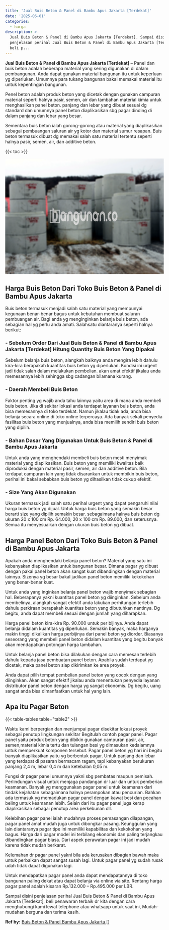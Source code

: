 ```yaml
---
title: 'Jual Buis Beton & Panel di Bambu Apus Jakarta [Terdekat]'
date: '2025-06-01'
categories:
  - harga
description: >-
  Jual Buis Beton & Panel di Bambu Apus Jakarta [Terdekat]. Sampai disini
  penjelasan perihal Jual Buis Beton & Panel di Bambu Apus Jakarta [Terdekat],
  beli p...
---
```


**Jual Buis Beton & Panel di Bambu Apus Jakarta \[Terdekat\]** – Panel dan buis beton adalah beberapa material yang sering digunakan di dalam pembangunan. Anda dapat gunakan material bangunan itu untuk keperluan yg diperlukan. Umumnya para tukang bangunan bakal memakai material itu untuk kepentingan bangunan.

Penel beton adalah produk beton yang dicetak dengan gunakan campuran material seperti halnya pasir, semen, air dan tambahan material kimia untuk menghasilkan panel beton. panjang dan lebar yang dibuat sesuai dg standard dan umumnya panel beton diaplikasikan sbg pagar dinding di dalam panjang dan lebar yang besar.

Sementara buis beton ialah gorong-gorong atau material yang diaplikasikan sebagai pembuangan saluran air yg kotor dan material sumur resapan. Buis beton termasuk dibuat dg memakai salah satu material tertentu seperti halnya pasir, semen, air, dan additive beton.

{{< toc >}}

![Jual Buis Beton & Panel di Bambu Apus Jakarta [Terdekat]](/images/jual-panel-buis-beton-murah-52.png)

## Harga Buis Beton Dari Toko Buis Beton & Panel di Bambu Apus Jakarta

Buis beton termasuk menjadi salah satu material yang mempunyai kegunaan benar-benar bagus untuk kebutuhan membuat saluran pembuangan air. Bagi anda yg menginginkan belanja buis beton, ada sebagian hal yg perlu anda amati. Salahsatu diantaranya seperti halnya berikut:

### \- Sebelum Order Dari Jual Buis Beton & Panel di Bambu Apus Jakarta \[Terdekat\] Hitung Quantity Buis Beton Yang Dipakai

Sebelum belanja buis beton, alangkah baiknya anda mengira lebih dahulu kira-kira berapakah kuantitas buis beton yg diperlukan. Kondisi ini urgent jadi tidak salah dalam melakukan pembelian. akan amat efektif jikalau anda memesannya lebih sehingga sbg cadangan bilamana kurang.

### \- Daerah Membeli Buis Beton

Faktor penting yg wajib anda tahu lainnya yaitu area di mana anda membeli buis beton. Jika di sekitar lokasi anda terdapat layanan buis beton, anda bisa memesannya di toko terdekat. Namun jikalau tidak ada, anda bisa belanja secara online di toko online terpercaya. Ada banyak sekali penyedia fasilitas buis beton yang menjualnya, anda bisa memilih sendiri buis beton yang dipilih.

### \- Bahan Dasar Yang Digunakan Untuk Buis Beton & Panel di Bambu Apus Jakarta

Untuk anda yang menghendaki membeli buis beton mesti menyimak material yang diaplikasikan. Buis beton yang memiliki kwalitas baik diproduksi dengan material pasir, semen, air dan additive beton. Bila terdapat campuran lain yang tidak disarankan untuk membikin buis beton, perihal ini bakal sebabkan buis beton yg dihasilkan tidak cukup efektif.

### \- Size Yang Akan Digunakan

Ukuran termasuk jadi salah satu perihal urgent yang dapat pengaruhi nilai harga buis beton yg dijual. Untuk harga buis beton yang semakin besar berarti size yang dipilih semakin besar. sebagaimana halnya buis beton dg ukuran 20 x 100 cm Rp. 64.000, 20 x 100 cm Rp. 89.000, dan seterusnya. Semua itu menyesuaikan dengan ukuran buis beton yg dibuat.

## Harga Panel Beton Dari Toko Buis Beton & Panel di Bambu Apus Jakarta

Apakah anda menghendaki belanja panel beton? Material yang satu ini kebanyakan diaplikasikan untuk bangunan besar. Dimana pagar yg dibuat dengan pakai panel beton akan sangat kuat dibandingkan dengan material lainnya. Sizenya yg besar bakal jadikan panel beton memiliki kekokohan yang benar-benar kuat.

Untuk anda yang inginkan belanja panel beton wajib menyimak sebagian hal. Beberapanya yakni kuantitas panel beton yg diinginkan. Sebelum anda membelinya, alangkah sangat efektif anda lakukan perhitungan terlebih dahulu perkiraan berapakah kuantitas beton yang dibutuhkan nantinya. Dg begitu, anda dapat membeli sesuai dengan jumlah yang diharapkan.

Harga panel beton kira-kira Rp. 90.000 untuk per bijinya. Anda dapat belanja didalam kuantitas yg diperlukan. Semakin banyak, maka harganya makin tinggi dikalikan harga perbijinya dari panel beton yg diorder. Biasanya seseorang yang membeli panel beton didalam kuantitas yang begitu banyak akan mendapatkan potongan harga tambahan.

Untuk belanja panel beton bisa dilakukan dengan cara memesan terlebih dahulu kepada jasa pembuatan panel beton. Apabila sudah terdapat yg dicetak, maka panel beton siap dikirimkan ke area proyek.

Anda dapat pilih tempat pembelian panel beton yang cocok dengan yang diinginkan. Akan sangat efektif jikalau anda menentukan penyedia layanan distributor panel beton dengan harga yg sangat ekonomis. Dg begitu, uang sangat anda bisa dimanfaatkan untuk hal yang lain.

## Apa itu Pagar Beton

{{< table-tables table="table2" >}}

Waktu kami berpergian dan menjumpai pagar disekitar lokasi proyek sebagai penutup lingkungan seklitar Begitulah contoh pagar panel. Pagar panel yaitu produk beton yang dibikin gunakan campuran pasir, air, semen,material kimia tertu dan tulangan besi yg dimasukan kedalamnya untuk memperkuat komponen tersebut. Pagar panel beton yg hari ini begitu banyak diaplikasikan yaitu yg berbentuk pagar. Untuk panjang dan lebar yang terdapat di pasaran bermacam ragam, tapi kebanyakan berukuran panjang 2,4 m, lebar 0,4 m dan ketebalan 0,05 m.

Fungsi dr pagar panel umumnya yakni sbg pembatas maupun pemisah. Perlindungan visual untuk menjaga pandangan dr luar dan untuk pemberian keamanan. Banyak yg menggunakan pagar panel untuk keamanan dari tindak kejahatan sebagaimana halnya perampokan atau pencurian. Bahkan ada termasuk yg memadukan pagar panel dengan kawat besi dan pecahan beling untuk keamanan lebih. Selain dari itu pagar panel juga kerap diaplikasikan sebagai penutup area perkebunan dll.

Kelebihan pagar panel ialah mudahnya proses pemasangan dilapangan, pagar panel amat mudah juga untuk dibongkar pasang. Keunggulan yang lain diantaranya pagar tipe ini memiliki kapabilitas dan kekokohan yang bagus. Harga dari pagar model ini terbilang ekonomis dan paling terjangkau dibandingkan pagar biasa. Dari aspek perawatan pagar ini jadi mudah karena tidak mudah berkarat.

Kelemahan dr pagar panel yakni bila ada kerusakan dibagian bawah maka untuk perbaikan dapat sangat susah lagi. Untuk pagar panel yg sudah rusak udah tidak dapat digunakan lagi.

Untuk mendapatkan pagar panel anda dapat mendapatannya di toko bangunan paling dekat atau dapat belanja via online via site. Rentang harga pagar panel adalah kisaran Rp.132.000 – Rp.495.000 per LBR.

Sampai disini penjelasan perihal Jual Buis Beton & Panel di Bambu Apus Jakarta \[Terdekat\], beli penawaran terbaik dr kita dengan cara menghubungi kami lewat telephone atau whatsapp untuk saat ini, Mudah-mudahan berguna dan terima kasih.

**Ref by:** [Buis Beton & Panel Bambu Apus Jakarta []](https://id.wikipedia.org/wiki/Buis)
